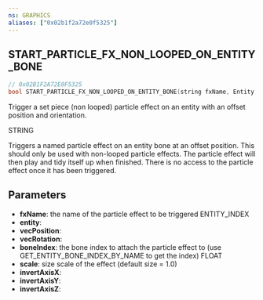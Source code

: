 ```yaml
---
ns: GRAPHICS
aliases: ["0x02b1f2a72e0f5325"]
---
```

## START_PARTICLE_FX_NON_LOOPED_ON_ENTITY_BONE

```c
// 0x02B1F2A72E0F5325
bool START_PARTICLE_FX_NON_LOOPED_ON_ENTITY_BONE(string fxName, Entity entity, Vector3 vecPosition, Vector3 vecRotation, int boneIndex, float scale, bool invertAxisX, bool invertAxisY, bool invertAxisZ);
```

Trigger a set piece (non looped) particle effect on an entity with an offset position and orientation.

STRING

Triggers a named particle effect on an entity bone at an offset position. This should only be used with non-looped particle effects. The particle effect will then play and tidy itself up when finished. There is no access to the particle effect once it has been triggered.


## Parameters
* **fxName**: the name of the particle effect to be triggered ENTITY_INDEX
* **entity**: 
* **vecPosition**: 
* **vecRotation**: 
* **boneIndex**: the bone index to attach the particle effect to (use GET_ENTITY_BONE_INDEX_BY_NAME to get the index) FLOAT
* **scale**: size scale of the effect (default size = 1.0)
* **invertAxisX**: 
* **invertAxisY**: 
* **invertAxisZ**: 
